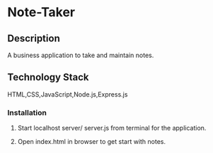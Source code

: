 # Note-Taker

## Description

A business application to take and maintain notes. 

## Technology Stack

HTML,CSS,JavaScript,Node.js,Express.js

### Installation

1. Start localhost server/ server.js from terminal for the application.

2. Open index.html in browser to get start with notes.
